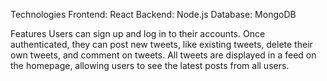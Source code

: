Technologies
Frontend: React
Backend: Node.js
Database: MongoDB

Features
Users can sign up and log in to their accounts. 
Once authenticated, they can post new tweets, like existing tweets, delete their own tweets, and comment on tweets. 
All tweets are displayed in a feed on the homepage, allowing users to see the latest posts from all users.
